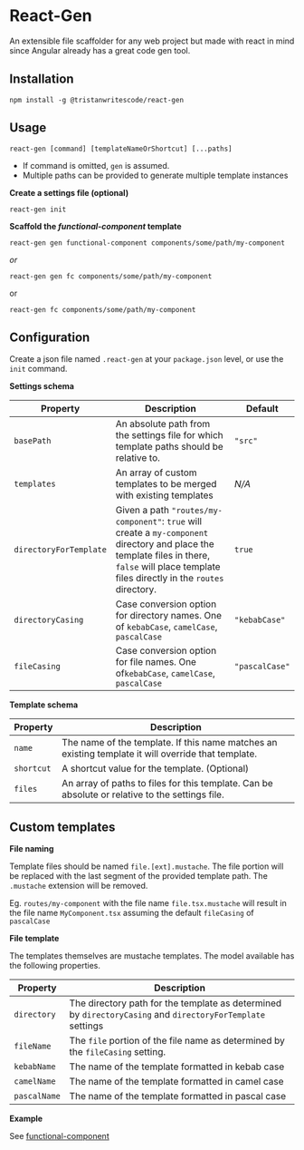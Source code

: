 # React-Gen

An extensible file scaffolder for any web project but made with react in mind since Angular already has a great code gen tool. 

## Installation

```shell script
npm install -g @tristanwritescode/react-gen
```

## Usage

```shell script
react-gen [command] [templateNameOrShortcut] [...paths]
```

 - If command is omitted, `gen` is assumed.
 - Multiple paths can be provided to generate multiple template instances

**Create a settings file (optional)**
```shell script
react-gen init
```

**Scaffold the _functional-component_ template**
```shell script
react-gen gen functional-component components/some/path/my-component
```
_or_
```shell script
react-gen gen fc components/some/path/my-component
```
or
```shell script
react-gen fc components/some/path/my-component
```

## Configuration

Create a json file named `.react-gen` at your `package.json` level, or use the `init` command.

**Settings schema**

| Property               | Description                                                                                                                                                                                         | Default         |
|------------------------|-----------------------------------------------------------------------------------------------------------------------------------------------------------------------------------------------------|-----------------|
| `basePath`             | An absolute path from the settings file for which template paths should be relative to.                                                                                                             | `"src"`         |
| `templates`            | An array of custom templates to be merged with existing templates                                                                                                                                   | _N/A_           |
| `directoryForTemplate` | Given a path `"routes/my-component"`: `true` will create a `my-component` directory and place   the template files in there, `false` will place template files directly in the `routes` directory.  | `true`          |
| `directoryCasing`      | Case conversion option for directory names. One of `kebabCase`, `camelCase`, `pascalCase`                                                                                                           | `"kebabCase"`   |
| `fileCasing`           | Case conversion option for file names. One of`kebabCase`, `camelCase`, `pascalCase`                                                                                                                 | `"pascalCase"`  |

**Template schema**

| Property   | Description                                                                                         |
|------------|-----------------------------------------------------------------------------------------------------|
| `name`     | The name of the template. If this name matches an existing template it will override that template. |
| `shortcut` | A shortcut value for the template. (Optional)                                                       |
| `files`    | An array of paths to files for this template. Can be absolute or relative to the settings file.     |

## Custom templates

**File naming**

Template files should be named `file.[ext].mustache`. The file portion will be replaced with the last segment of the provided template path.
The `.mustache` extension will be removed.

Eg. `routes/my-component` with the file name `file.tsx.mustache` will result in the file name `MyComponent.tsx` assuming the default `fileCasing` of `pascalCase`

**File template**

The templates themselves are mustache templates. The model available has the following properties. 

| Property     | Description                                                                                                |
|--------------|------------------------------------------------------------------------------------------------------------|
| `directory`  | The directory path for the template as determined by `directoryCasing` and `directoryForTemplate` settings |
| `fileName`   | The `file` portion of the file name as determined by the `fileCasing` setting.                             |
| `kebabName`  | The name of the template formatted in kebab case                                                           |
| `camelName`  | The name of the template formatted in camel case                                                           |
| `pascalName` | The name of the template formatted in pascal case                                                          |

**Example**

See [functional-component](https://github.com/tristanmenzel/react-gen/tree/master/templates/functional-component)